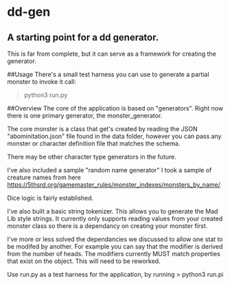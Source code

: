 # dd-gen

## A starting point for a dd generator.
This is far from complete, but it can serve as a framework for creating the generator.

##Usage
There's a small test harness you can use to generate a partial monster to invoke it call:

> python3 run.py

##Overview
The core of the application is based on "generators". Right now there is one primary generator, the monster_generator.

The core monster is a class that get's created by reading the JSON "abominitation.json" file found in the data folder, however you can pass any monster or character definition file that matches the schema.

There may be other character type generators in the future.

I've also included a sample "random name generator" I took a sample of creature names from here https://5thsrd.org/gamemaster_rules/monster_indexes/monsters_by_name/

Dice logic is fairly established.

I've also built a basic string tokenizer. This allows you to generate the Mad Lib style strings. It currently only supports reading values from your created monster class so there is a dependancy on creating your monster first.

I've more or less solved the dependancies we discussed to allow one stat to be modifed by another. For example you can say that the modifier is derived from the number of heads. The modifiers currently MUST match properties that exist on the object. This will need to be reworked.

Use run.py as a test harness for the application, by running > python3 run.pi
